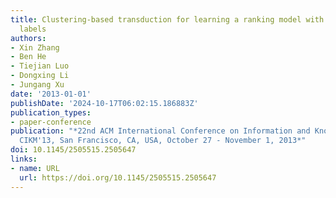 ```yaml
---
title: Clustering-based transduction for learning a ranking model with limited human
  labels
authors:
- Xin Zhang
- Ben He
- Tiejian Luo
- Dongxing Li
- Jungang Xu
date: '2013-01-01'
publishDate: '2024-10-17T06:02:15.186883Z'
publication_types:
- paper-conference
publication: "*22nd ACM International Conference on Information and Knowledge Management,
  CIKM'13, San Francisco, CA, USA, October 27 - November 1, 2013*"
doi: 10.1145/2505515.2505647
links:
- name: URL
  url: https://doi.org/10.1145/2505515.2505647
---
```

